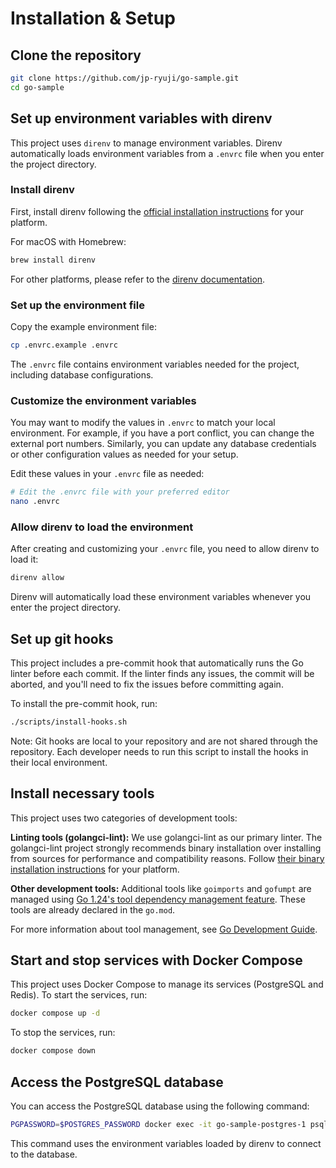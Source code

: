 # Installation & Setup

## Clone the repository

```bash
git clone https://github.com/jp-ryuji/go-sample.git
cd go-sample
```

## Set up environment variables with direnv

This project uses `direnv` to manage environment variables. Direnv automatically loads environment variables from a `.envrc` file when you enter the project directory.

### Install direnv

First, install direnv following the [official installation instructions](https://direnv.net/docs/installation.html) for your platform.

For macOS with Homebrew:

```bash
brew install direnv
```

For other platforms, please refer to the [direnv documentation](https://direnv.net/docs/installation.html).

### Set up the environment file

Copy the example environment file:

```bash
cp .envrc.example .envrc
```

The `.envrc` file contains environment variables needed for the project, including database configurations.

### Customize the environment variables

You may want to modify the values in `.envrc` to match your local environment. For example, if you have a port conflict, you can change the external port numbers. Similarly, you can update any database credentials or other configuration values as needed for your setup.

Edit these values in your `.envrc` file as needed:

```bash
# Edit the .envrc file with your preferred editor
nano .envrc
```

### Allow direnv to load the environment

After creating and customizing your `.envrc` file, you need to allow direnv to load it:

```bash
direnv allow
```

Direnv will automatically load these environment variables whenever you enter the project directory.

## Set up git hooks

This project includes a pre-commit hook that automatically runs the Go linter before each commit. If the linter finds any issues, the commit will be aborted, and you'll need to fix the issues before committing again.

To install the pre-commit hook, run:

```bash
./scripts/install-hooks.sh
```

Note: Git hooks are local to your repository and are not shared through the repository. Each developer needs to run this script to install the hooks in their local environment.

## Install necessary tools

This project uses two categories of development tools:

**Linting tools (golangci-lint):**
We use golangci-lint as our primary linter. The golangci-lint project strongly recommends binary installation over installing from sources for performance and compatibility reasons. Follow [their binary installation instructions](https://golangci-lint.run/docs/welcome/install/#binaries) for your platform.

**Other development tools:**
Additional tools like `goimports` and `gofumpt` are managed using [Go 1.24's tool dependency management feature](https://tip.golang.org/doc/go1.24#tools). These tools are already declared in the `go.mod`.

For more information about tool management, see [Go Development Guide](golang.md).

## Start and stop services with Docker Compose

This project uses Docker Compose to manage its services (PostgreSQL and Redis). To start the services, run:

```bash
docker compose up -d
```

To stop the services, run:

```bash
docker compose down
```

## Access the PostgreSQL database

You can access the PostgreSQL database using the following command:

```bash
PGPASSWORD=$POSTGRES_PASSWORD docker exec -it go-sample-postgres-1 psql -U $POSTGRES_USERNAME -d $POSTGRES_DBNAME
```

This command uses the environment variables loaded by direnv to connect to the database.
